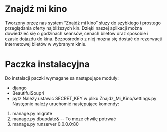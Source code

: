 # Znajdź mi kino
Tworzony przez nas system “Znajdź mi kino” służy do szybkiego i prostego przeglądania 
oferty najbliższych kin. Dzięki naszej aplikacji można dowiedzieć się o godzinach seansów, 
cenach biletów oraz sposobie i czasie dojazdu do kina. Bezpośrednio z niej można się dostać 
do rezerwacji internetowej biletów w wybranym kinie.

# Paczka instalacyjna
Do instalacji paczki wymagane sa następujące moduły:
  * django
  * BeautifulSoup4
  * pytz
Należy ustawić SECRET_KEY w pliku Znajdz_Mi_Kino/settings.py
Następnie należy uruchomić następujące komendy:
  1. manage.py migrate
  2. manage.py dbupdate& -- To moze chwilę potrwać
  3. manage.py runserver 0.0.0.0:80
